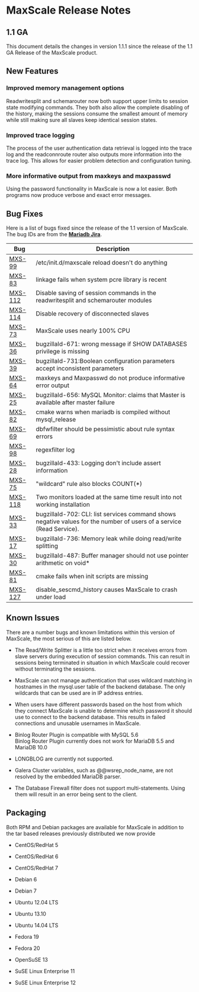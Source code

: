 # MaxScale Release Notes

## 1.1 GA

This document details the changes in version 1.1.1 since the release of the 1.1 GA Release of the MaxScale product.

## New Features

### Improved memory management options

Readwritesplit and schemarouter now both support upper limits to session state modifying commands. They both also allow the complete disabling of the history, making the sessions consume the smallest amount of memory while still making sure all slaves keep identical session states.

### Improved trace logging

The process of the user authentication data retrieval is logged into the trace log and the readconnroute router also outputs more information into the trace log. This allows for easier problem detection and configuration tuning.

### More informative output from maxkeys and maxpasswd

Using the password functionality in MaxScale is now a lot easier. Both programs now produce verbose and exact error messages.

## Bug Fixes

Here is a list of bugs fixed since the release of the 1.1 version of MaxScale. The bug IDs are from the **[Mariadb Jira](https://mariadb.atlassian.net/)**.

|Bug|Description|
|---|-----------|
|[MXS-99](https://mariadb.atlassian.net/browse/MXS-99)|/etc/init.d/maxscale reload doesn't do anything|
|[MXS-83](https://mariadb.atlassian.net/browse/MXS-83)|linkage fails when system pcre library is recent|
|[MXS-112](https://mariadb.atlassian.net/browse/MXS-112)|Disable saving of session commands in the readwritesplit and schemarouter modules|
|[MXS-114](https://mariadb.atlassian.net/browse/MXS-114)|Disable recovery of disconnected slaves|
|[MXS-73](https://mariadb.atlassian.net/browse/MXS-73)|MaxScale uses nearly 100% CPU |
|[MXS-36](https://mariadb.atlassian.net/browse/MXS-36)|bugzillaId-671: wrong message if SHOW DATABASES privilege is missing|
|[MXS-39](https://mariadb.atlassian.net/browse/MXS-39)|bugzillaId-731:Boolean configuration parameters accept inconsistent parameters|
|[MXS-64](https://mariadb.atlassian.net/browse/MXS-64)|maxkeys and Maxpasswd do not produce informative error output|
|[MXS-25](https://mariadb.atlassian.net/browse/MXS-25)|bugzillaId-656: MySQL Monitor: claims that Master is available after master failure|
|[MXS-82](https://mariadb.atlassian.net/browse/MXS-82)|cmake warns when mariadb is compiled without mysql_release|
|[MXS-69](https://mariadb.atlassian.net/browse/MXS-69)|dbfwfilter should be pessimistic about rule syntax errors|
|[MXS-98](https://mariadb.atlassian.net/browse/MXS-98)|regexfilter log|
|[MXS-28](https://mariadb.atlassian.net/browse/MXS-28)|bugzillaId-433: Logging don't include assert information|
|[MXS-75](https://mariadb.atlassian.net/browse/MXS-75)|"wildcard" rule also blocks COUNT(*)|
|[MXS-118](https://mariadb.atlassian.net/browse/MXS-118)|Two monitors loaded at the same time result into not working installation|
|[MXS-33](https://mariadb.atlassian.net/browse/MXS-33)|bugzillaId-702: CLI: list services command shows negative values for the number of users of a service (Read Service).|
|[MXS-17](https://mariadb.atlassian.net/browse/MXS-17)|bugzillaId-736: Memory leak while doing read/write splitting|
|[MXS-30](https://mariadb.atlassian.net/browse/MXS-30)|bugzillaId-487: Buffer manager should not use pointer arithmetic on void*|
|[MXS-81](https://mariadb.atlassian.net/browse/MXS-81)|cmake fails when init scripts are missing|
|[MXS-127](https://mariadb.atlassian.net/browse/MXS-127)|disable_sescmd_history causes MaxScale to crash under load|
## Known Issues

There are a number bugs and known limitations within this version of MaxScale, the most serious of this are listed below.

* The Read/Write Splitter is a little too strict when it receives errors from slave servers during execution of session commands. This can result in sessions being terminated in situation in which MaxScale could recover without terminating the sessions.

* MaxScale can not manage authentication that uses wildcard matching in hostnames in the mysql.user table of the backend database. The only wildcards that can be used are in IP address entries.

* When users have different passwords based on the host from which they connect MaxScale is unable to determine which password it should use to connect to the backend database. This results in failed connections and unusable usernames in MaxScale.

* Binlog Router Plugin is compatible with MySQL 5.6  
  Binlog Router Plugin currently does not work for MariaDB 5.5 and MariaDB 10.0 

* LONGBLOG are currently not supported.

* Galera Cluster variables, such as @@wsrep_node_name, are not resolved by the embedded MariaDB parser.

* The Database Firewall filter does not support multi-statements. Using them will result in an error being sent to the client.   

## Packaging

Both RPM and Debian packages are available for MaxScale in addition to the tar based releases previously distributed we now provide

* CentOS/RedHat 5

* CentOS/RedHat 6

* CentOS/RedHat 7

* Debian 6

* Debian 7

* Ubuntu 12.04 LTS

* Ubuntu 13.10

* Ubuntu 14.04 LTS

* Fedora 19

* Fedora 20

* OpenSuSE 13

* SuSE Linux Enterprise 11

* SuSE Linux Enterprise 12
